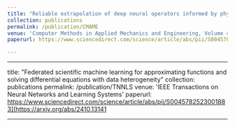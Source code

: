 ```yaml
---
title: "Reliable extrapolation of deep neural operators informed by physics or sparse observations"
collection: publications
permalink: /publication/CMAME
venue: 'Computer Methods in Applied Mechanics and Engineering, Volume 412, 1 July 2023, 116064'
paperurl: https://www.sciencedirect.com/science/article/abs/pii/S0045782523001883

---
```


---
title: "Federated scientific machine learning for approximating functions and solving differential equations with data heterogeneity"
collection: publications
permalink: /publication/TNNLS
venue: 'IEEE Transactions on Neural Networks and Learning Systems'
paperurl: https://www.sciencedirect.com/science/article/abs/pii/S0045782523001883](https://arxiv.org/abs/2410.13141

---
